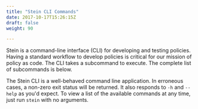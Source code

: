 ```yaml
---
title: "Stein CLI Commands"
date: 2017-10-17T15:26:15Z
draft: false
weight: 90

---
```


Stein is a command-line interface (CLI) for developing and testing policies.
Having a standard workflow to develop policies is critical for our mission of policy as code.
The CLI takes a subcommand to execute.
The complete list of subcommands is below.

The Stein CLI is a well-behaved command line application.
In erroneous cases, a non-zero exit status will be returned.
It also responds to `-h` and `--help` as you'd expect.
To view a list of the available commands at any time, just run `stein` with no arguments.

